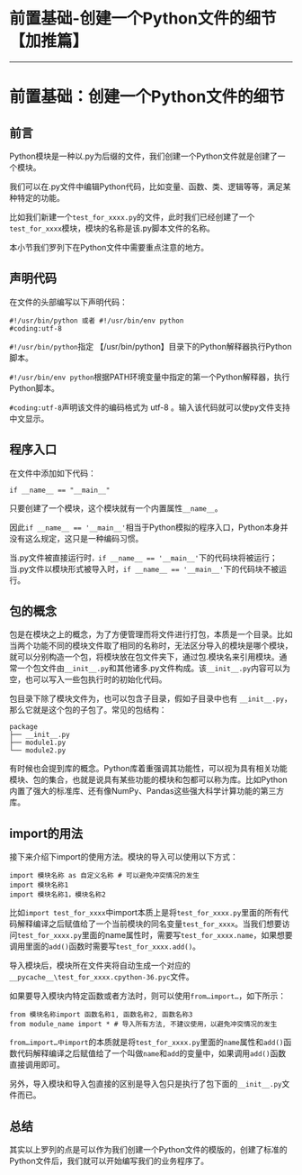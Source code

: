
# 前置基础-创建一个Python文件的细节【加推篇】
---

# 前置基础：创建一个Python文件的细节

## 前言

Python模块是一种以.py为后缀的文件，我们创建一个Python文件就是创建了一个模块。

我们可以在.py文件中编辑Python代码，比如变量、函数、类、逻辑等等，满足某种特定的功能。

比如我们新建一个`test_for_xxxx.py`的文件，此时我们已经创建了一个`test_for_xxxx`模块，模块的名称是该.py脚本文件的名称。

本小节我们罗列下在Python文件中需要重点注意的地方。

## 声明代码

在文件的头部编写以下声明代码：

```
#!/usr/bin/python 或者 #!/usr/bin/env python
#coding:utf-8
```

`#!/usr/bin/python`指定 【/usr/bin/python】目录下的Python解释器执行Python脚本。

`#!/usr/bin/env python`根据PATH环境变量中指定的第一个Python解释器，执行Python脚本。

`#coding:utf-8`声明该文件的编码格式为 utf-8 。输入该代码就可以使py文件支持中文显示。

## 程序入口

在文件中添加如下代码：

```
if __name__ == "__main__"
```

只要创建了一个模块，这个模块就有一个内置属性`__name__`。

因此`if __name__ == '__main__'`相当于Python模拟的程序入口，Python本身并没有这么规定，这只是一种编码习惯。

当.py文件被直接运行时`，if __name__ == '__main__'`下的代码块将被运行；当.py文件以模块形式被导入时，`if __name__ == '__main__'`下的代码块不被运行。

## 包的概念

包是在模块之上的概念，为了方便管理而将文件进行打包，本质是一个目录。比如当两个功能不同的模块文件取了相同的名称时，无法区分导入的模块是哪个模块，就可以分别构造一个包，将模块放在包文件夹下，通过包.模块名来引用模块。通常一个包文件由`__init__.py`和其他诸多.py文件构成。该`__init__.py`内容可以为空，也可以写入一些包执行时的初始化代码。

包目录下除了模块文件为，也可以包含子目录，假如子目录中也有 `__init__.py`，那么它就是这个包的子包了。常见的包结构：

```
package
├── __init__.py
├── module1.py
└── module2.py
```

有时候也会提到库的概念。Python库着重强调其功能性，可以视为具有相关功能模块、包的集合，也就是说具有某些功能的模块和包都可以称为库。比如Python内置了强大的标准库、还有像NumPy、Pandas这些强大科学计算功能的第三方库。

## import的用法

接下来介绍下import的使用方法。模块的导入可以使用以下方式：

```
import 模块名称 as 自定义名称 # 可以避免冲突情况的发生
import 模块名称1
import 模块名称1，模块名称2
```

比如`import test_for_xxxx`中import本质上是将`test_for_xxxx.py`里面的所有代码解释编译之后赋值给了一个当前模块的同名变量`test_for_xxxx`。当我们想要访问`test_for_xxxx.py`里面的name属性时，需要写`test_for_xxxx.name`，如果想要调用里面的`add()`函数时需要写`test_for_xxxx.add()`。

导入模块后，模块所在文件夹将自动生成一个对应的`__pycache__\test_for_xxxx.cpython-36.pyc`文件。

如果要导入模块内特定函数或者方法时，则可以使用`from…import…`，如下所示：

```
from 模块名称import 函数名称1, 函数名称2, 函数名称3 
from module_name import * # 导入所有方法, 不建议使用，以避免冲突情况的发生
```

`from…import…中import`的本质就是将`test_for_xxxx.py`里面的`name`属性和`add()`函数代码解释编译之后赋值给了一个叫做`name`和`add`的变量中，如果调用`add()`函数直接调用即可。

另外，导入模块和导入包直接的区别是导入包只是执行了包下面的`__init__.py`文件而已。

## 总结

其实以上罗列的点是可以作为我们创建一个Python文件的模版的，创建了标准的Python文件后，我们就可以开始编写我们的业务程序了。
    